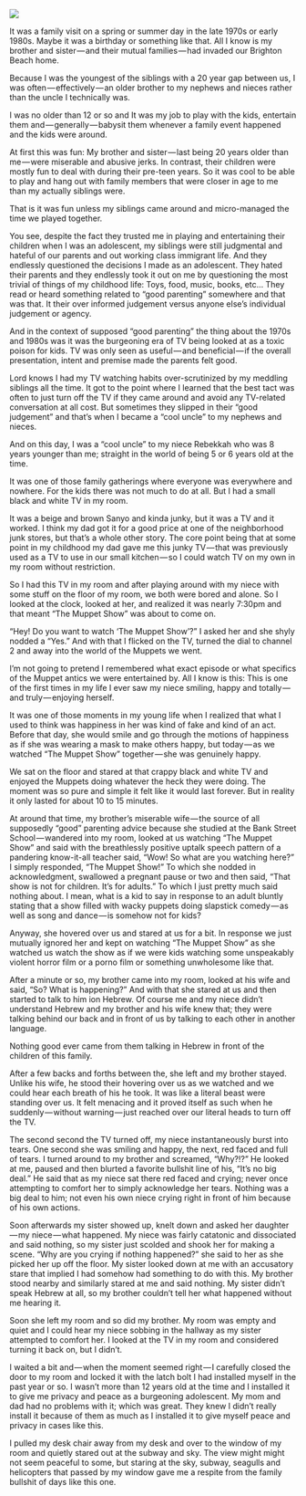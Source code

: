 <!-----
title: Watching a Puppet Show with My Niece
description: About the time I watched “The Muppet Show” with my niece.
date: '2020-02-02T04:19:04.805Z'
slug: 11d1b6cf39c8
----->

![](/Users/jack/Downloads/medium-export-c5e2d7bfba58be09848301f216239b1a2b92c723a5147c30ac4f31d8e9470b9a/posts/md_1668465868371/img/1__jprkp__koGGIJbJODHkJGkg.jpeg)

It was a family visit on a spring or summer day in the late 1970s or early 1980s. Maybe it was a birthday or something like that. All I know is my brother and sister — and their mutual families — had invaded our Brighton Beach home.

Because I was the youngest of the siblings with a 20 year gap between us, I was often — effectively — an older brother to my nephews and nieces rather than the uncle I technically was.

I was no older than 12 or so and It was my job to play with the kids, entertain them and — generally — babysit them whenever a family event happened and the kids were around.

At first this was fun: My brother and sister — last being 20 years older than me — were miserable and abusive jerks. In contrast, their children were mostly fun to deal with during their pre-teen years. So it was cool to be able to play and hang out with family members that were closer in age to me than my actually siblings were.

That is it was fun unless my siblings came around and micro-managed the time we played together.

You see, despite the fact they trusted me in playing and entertaining their children when I was an adolescent, my siblings were still judgmental and hateful of our parents and out working class immigrant life. And they endlessly questioned the decisions I made as an adolescent. They hated their parents and they endlessly took it out on me by questioning the most trivial of things of my childhood life: Toys, food, music, books, etc… They read or heard something related to “good parenting” somewhere and that was that. It their over informed judgement versus anyone else’s individual judgement or agency.

And in the context of supposed “good parenting” the thing about the 1970s and 1980s was it was the burgeoning era of TV being looked at as a toxic poison for kids. TV was only seen as useful — and beneficial — if the overall presentation, intent and premise made the parents felt good.

Lord knows I had my TV watching habits over-scrutinized by my meddling siblings all the time. It got to the point where I learned that the best tact was often to just turn off the TV if they came around and avoid any TV-related conversation at all cost. But sometimes they slipped in their “good judgement” and that’s when I became a “cool uncle” to my nephews and nieces.

And on this day, I was a “cool uncle” to my niece Rebekkah who was 8 years younger than me; straight in the world of being 5 or 6 years old at the time.

It was one of those family gatherings where everyone was everywhere and nowhere. For the kids there was not much to do at all. But I had a small black and white TV in my room.

It was a beige and brown Sanyo and kinda junky, but it was a TV and it worked. I think my dad got it for a good price at one of the neighborhood junk stores, but that’s a whole other story. The core point being that at some point in my childhood my dad gave me this junky TV — that was previously used as a TV to use in our small kitchen — so I could watch TV on my own in my room without restriction.

So I had this TV in my room and after playing around with my niece with some stuff on the floor of my room, we both were bored and alone. So I looked at the clock, looked at her, and realized it was nearly 7:30pm and that meant “The Muppet Show” was about to come on.

“Hey! Do you want to watch ‘The Muppet Show’?” I asked her and she shyly nodded a “Yes.” And with that I flicked on the TV, turned the dial to channel 2 and away into the world of the Muppets we went.

I’m not going to pretend I remembered what exact episode or what specifics of the Muppet antics we were entertained by. All I know is this: This is one of the first times in my life I ever saw my niece smiling, happy and totally — and truly — enjoying herself.

It was one of those moments in my young life when I realized that what I used to think was happiness in her was kind of fake and kind of an act. Before that day, she would smile and go through the motions of happiness as if she was wearing a mask to make others happy, but today — as we watched “The Muppet Show” together — she was genuinely happy.

We sat on the floor and stared at that crappy black and white TV and enjoyed the Muppets doing whatever the heck they were doing. The moment was so pure and simple it felt like it would last forever. But in reality it only lasted for about 10 to 15 minutes.

At around that time, my brother’s miserable wife — the source of all supposedly “good” parenting advice because she studied at the Bank Street School — wandered into my room, looked at us watching “The Muppet Show” and said with the breathlessly positive uptalk speech pattern of a pandering know-it-all teacher said, “Wow! So what are you watching here?” I simply responded, “The Muppet Show!” To which she nodded in acknowledgment, swallowed a pregnant pause or two and then said, “That show is not for children. It’s for adults.” To which I just pretty much said nothing about. I mean, what is a kid to say in response to an adult bluntly stating that a show filled with wacky puppets doing slapstick comedy — as well as song and dance — is somehow not for kids?

Anyway, she hovered over us and stared at us for a bit. In response we just mutually ignored her and kept on watching “The Muppet Show” as she watched us watch the show as if we were kids watching some unspeakably violent horror film or a porno film or something unwholesome like that.

After a minute or so, my brother came into my room, looked at his wife and said, “So? What is happening?” And with that she stared at us and then started to talk to him ion Hebrew. Of course me and my niece didn’t understand Hebrew and my brother and his wife knew that; they were talking behind our back and in front of us by talking to each other in another language.

Nothing good ever came from them talking in Hebrew in front of the children of this family.

After a few backs and forths between the, she left and my brother stayed. Unlike his wife, he stood their hovering over us as we watched and we could hear each breath of his he took. It was like a literal beast were standing over us. It felt menacing and it proved itself as such when he suddenly — without warning — just reached over our literal heads to turn off the TV.

The second second the TV turned off, my niece instantaneously burst into tears. One second she was smiling and happy, the next, red faced and full of tears. I turned around to my brother and screamed, “Why?!?” He looked at me, paused and then blurted a favorite bullshit line of his, “It’s no big deal.” He said that as my niece sat there red faced and crying; never once attempting to comfort her to simply acknowledge her tears. Nothing was a big deal to him; not even his own niece crying right in front of him because of his own actions.

Soon afterwards my sister showed up, knelt down and asked her daughter — my niece — what happened. My niece was fairly catatonic and dissociated and said nothing, so my sister just scolded and shook her for making a scene. “Why are you crying if nothing happened?” she said to her as she picked her up off the floor. My sister looked down at me with an accusatory stare that implied I had somehow had something to do with this. My brother stood nearby and similarly stared at me and said nothing. My sister didn’t speak Hebrew at all, so my brother couldn’t tell her what happened without me hearing it.

Soon she left my room and so did my brother. My room was empty and quiet and I could hear my niece sobbing in the hallway as my sister attempted to comfort her. I looked at the TV in my room and considered turning it back on, but I didn’t.

I waited a bit and — when the moment seemed right — I carefully closed the door to my room and locked it with the latch bolt I had installed myself in the past year or so. I wasn’t more than 12 years old at the time and I installed it to give me privacy and peace as a burgeoning adolescent. My mom and dad had no problems with it; which was great. They knew I didn’t really install it because of them as much as I installed it to give myself peace and privacy in cases like this.

I pulled my desk chair away from my desk and over to the window of my room and quietly stared out at the subway and sky. The view might might not seem peaceful to some, but staring at the sky, subway, seagulls and helicopters that passed by my window gave me a respite from the family bullshit of days like this one.